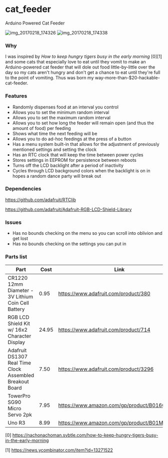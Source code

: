 # cat_feeder
Arduino Powered Cat Feeder

![img_20170218_174326](https://cloud.githubusercontent.com/assets/671687/23097745/25e9b7c6-f602-11e6-8f06-9c82a509190e.jpg)
![img_20170218_174338](https://cloud.githubusercontent.com/assets/671687/23097744/25c1f3bc-f602-11e6-9a5f-8362d103ac61.jpg)

### Why

I was inspired by *How to keep hungry tigers busy in the early morning* [0][1] and some cats that especially love to eat until they vomit to make an Arduino-powered cat feeder that will dole out food little-by-little over the day so my cats aren't hungry and don't get a chance to eat until they're full to the point of vomiting. Thus was born my way-more-than-$20-hackable-cat-feeder.

### Features

* Randomly dispenses food at an interval you control
* Allows you to set the minimum random interval
* Allows you to set the maximum random interval
* Allows you to set how long the feeder will remain open (and thus the amount of food) per feeding
* Shows what time the next feeding will be
* Allows you to do ad-hoc feedings at the press of a button
* Has a menu system built-in that allows for the adjustment of previously mentioned settings and setting the clock
* Has an RTC clock that will keep the time between power cycles
* Stores settings in EEPROM for persistence between reboots
* Turns off the LCD backlight after a period of inactivity 
* Cycles through LCD background colors when the backlight is on in hopes a random dance party will break out

### Dependencies

https://github.com/adafruit/RTClib

https://github.com/adafruit/Adafruit-RGB-LCD-Shield-Library

### Issues

* Has no bounds checking on the menu so you can scroll into oblivion and get lost
* Has no bounds checking on the settings you can put in

### Parts list
|Part|Cost|Link|
-----|----|----|
|CR1220 12mm Diameter - 3V Lithium Coin Cell Battery|0.95|https://www.adafruit.com/product/380|
|RGB LCD Shield Kit w/ 16x2 Character Display|24.95|https://www.adafruit.com/product/714|
|Adafruit DS1307 Real Time Clock Assembled Breakout Board|7.50|https://www.adafruit.com/product/3296|
|TowerPro SG90 Micro Servo 2pk|7.95|https://www.amazon.com/gp/product/B01608II3Q|
|Uno R3|8.99|https://www.amazon.com/gp/product/B01M1YIL43|

[0] https://nachonachoman.svbtle.com/how-to-keep-hungry-tigers-busy-in-the-early-morning

[1] https://news.ycombinator.com/item?id=13271522
